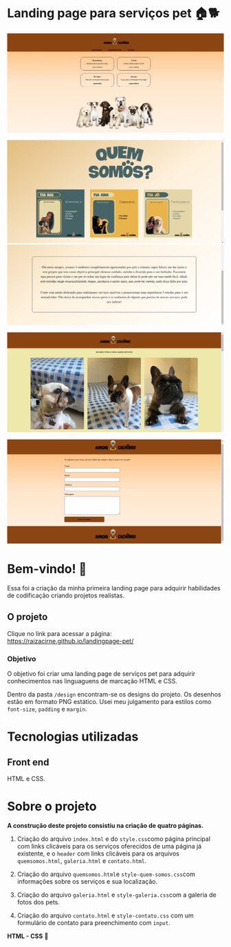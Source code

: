 # Landing page para serviços pet 🏠🐕

![Design preview Landing page principal](./design/desktop-index.png)

![Design preview Landing page quem somos](./design/desktop-quemsomos.png)
![Design preview Landing page quem somos2](./design/desktop-quemsomos2.png)

![Design preview Landing page galeria de fotos](./design/desktop-galeria.png)

![Design preview Landing page contato](./design/desktop-contato.png)


# Bem-vindo! 👋

Essa foi a criação da minha primeira landing page para adquirir habilidades de codificação criando projetos realistas.

## O projeto

Clique no link para acessar a página: https://raizacirne.github.io/landingpage-pet/

### Objetivo

O objetivo foi criar uma landing page de serviços pet para adquirir conhecimentos nas linguaguens de marcação HTML e CSS. 

Dentro da pasta `/design` encontram-se os designs do projeto. 
Os desenhos estão em formato PNG estático. Usei meu julgamento para estilos como `font-size`, `padding` e `margin`.

# Tecnologias utilizadas 

## Front end

HTML e CSS. 

# Sobre o projeto

**A construção deste projeto consistiu na criação de quatro páginas.**

1. Criação do arquivo `index.html` e do `style.css`como página principal com links clicáveis para os serviços oferecidos de uma página já existente, e o `header` com links clicáveis para os arquivos `quemsomos.html`, `galeria.html` e `contato.html`.


2. Criação do arquivo `quemsomos.html`e `style-quem-somos.css`com informações sobre os serviços e sua localização. 


3. Criação do arquivo `galeria.html` e `style-galeria.css`com a galeria de fotos dos pets. 


4. Criação do arquivo `contato.html` e `style-contato.css` com um formulário de contato para preenchimento com `input`.


**HTML - CSS** 🚀
